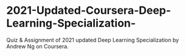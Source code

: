 # 2021-Updated-Coursera-Deep-Learning-Specialization-
Quiz &amp; Assignment of 2021 updated Deep Learning Specialization by Andrew Ng on Coursera.
